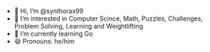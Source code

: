 - 👋 Hi, I’m @synthorax99
- 👀 I’m interested in Computer Scince, Math, Puzzles, Challenges, Problem Solving, Learning and Weightlifting
- 🌱 I’m currently learning Go
- 😄 Pronouns: he/him

<!---
synthorax99/synthorax99 is a ✨ special ✨ repository because its `README.md` (this file) appears on your GitHub profile.
You can click the Preview link to take a look at your changes.
--->
